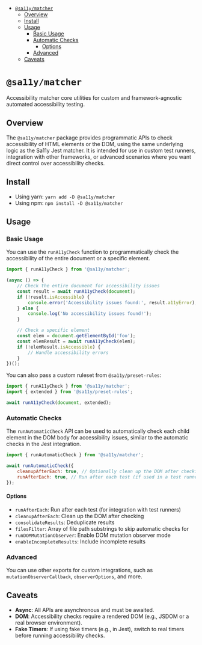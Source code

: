 <!-- START doctoc generated TOC please keep comment here to allow auto update -->
<!-- DON'T EDIT THIS SECTION, INSTEAD RE-RUN doctoc TO UPDATE -->

- [`@sa11y/matcher`](#sa11ymatcher)
  - [Overview](#overview)
  - [Install](#install)
  - [Usage](#usage)
    - [Basic Usage](#basic-usage)
    - [Automatic Checks](#automatic-checks)
      - [Options](#options)
    - [Advanced](#advanced)
  - [Caveats](#caveats)

<!-- END doctoc generated TOC please keep comment here to allow auto update -->

# `@sa11y/matcher`

Accessibility matcher core utilities for custom and framework-agnostic automated accessibility testing.

## Overview

The `@sa11y/matcher` package provides programmatic APIs to check accessibility of HTML elements or the DOM, using the same underlying logic as the Sa11y Jest matcher. It is intended for use in custom test runners, integration with other frameworks, or advanced scenarios where you want direct control over accessibility checks.

## Install

-   Using yarn: `yarn add -D @sa11y/matcher`
-   Using npm: `npm install -D @sa11y/matcher`

## Usage

### Basic Usage

You can use the `runA11yCheck` function to programmatically check the accessibility of the entire document or a specific element.

```javascript
import { runA11yCheck } from '@sa11y/matcher';

(async () => {
    // Check the entire document for accessibility issues
    const result = await runA11yCheck(document);
    if (!result.isAccessible) {
        console.error('Accessibility issues found:', result.a11yError);
    } else {
        console.log('No accessibility issues found!');
    }

    // Check a specific element
    const elem = document.getElementById('foo');
    const elemResult = await runA11yCheck(elem);
    if (!elemResult.isAccessible) {
        // Handle accessibility errors
    }
})();
```

You can also pass a custom ruleset from `@sa11y/preset-rules`:

```javascript
import { runA11yCheck } from '@sa11y/matcher';
import { extended } from '@sa11y/preset-rules';

await runA11yCheck(document, extended);
```

### Automatic Checks

The `runAutomaticCheck` API can be used to automatically check each child element in the DOM body for accessibility issues, similar to the automatic checks in the Jest integration.

```javascript
import { runAutomaticCheck } from '@sa11y/matcher';

await runAutomaticCheck({
    cleanupAfterEach: true, // Optionally clean up the DOM after checking
    runAfterEach: true, // Run after each test (if used in a test runner)
});
```

#### Options

-   `runAfterEach`: Run after each test (for integration with test runners)
-   `cleanupAfterEach`: Clean up the DOM after checking
-   `consolidateResults`: Deduplicate results
-   `filesFilter`: Array of file path substrings to skip automatic checks for
-   `runDOMMutationObserver`: Enable DOM mutation observer mode
-   `enableIncompleteResults`: Include incomplete results

### Advanced

You can use other exports for custom integrations, such as `mutationObserverCallback`, `observerOptions`, and more.

## Caveats

-   **Async**: All APIs are asynchronous and must be awaited.
-   **DOM**: Accessibility checks require a rendered DOM (e.g., JSDOM or a real browser environment).
-   **Fake Timers**: If using fake timers (e.g., in Jest), switch to real timers before running accessibility checks.
